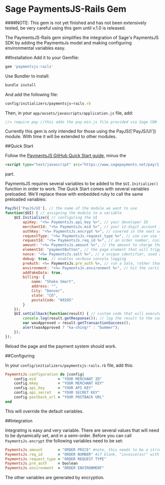 # Sage PaymentsJS-Rails Gem

####NOTE: This gem is not yet finished and has not been extensively tested, be very careful using this gem until v.1.0 is released.

The PaymentsJS-Rails gem simplifies the integration of Sage's PaymentsJS SDK by adding the PaymentsJs model and making configuring environmental variables easy.

##Installation
Add it to your Gemfile:
```bash
gem 'paymentsjs-rails'
```
	
Use Bundler to install:
```bash	
bundle install
```
	
And add the following file:
```ruby
config/initializers/paymentsjs-rails.rb
```	
Then, in your `app/assets/javascripts/application.js` file, add:
```javascript
//= require pay //this adds the pay.min.js file provided via Sage CDN
```
	
Currently this gem is only intended for those using the PayJS(['PayJS/UI']) module. With time it will be extended to other modules. 

##Quick Start

Follow the [PaymentsJS GitHub Quick Start guide](https://github.com/SagePayments/PaymentsJS "PaymentsJS"), minus the 
```html
<script type="text/javascript" src="https://www.sagepayments.net/pay/1.0.0/js/pay.min.js"></script>
```
part.

PaymentsJS requires several variables to be added to the `$UI.Initialize()` function in order to work. The Quick Start comes with several variables preloaded. We'll replace these with embedded ruby to call the same preloaded variables:

```javascript
PayJS(['PayJS/UI'], // the name of the module we want to use
function($UI) { // assigning the module to a variable
	$UI.Initialize({ // configuring the UI
		apiKey: "<%= PaymentsJs.api_key %>", // your developer ID
		merchantId: "<%= PaymentsJs.mid %>", // your 12-digit account identifier
		authKey: "<%= PaymentsJs.encrypt %>", // covered in the next section!
		requestType: "<%= PaymentsJs.request_type %>", // use can use "vault" to tokenize a card without charging it
		requestId: "<%= PaymentsJs.req_id %>", // an order number, customer or account identifier, etc.
		amount: "<%= PaymentsJs.amount %>", // the amount to charge the card. in test mode, different amounts produce different results.
		elementId: "paymentButton", // the page element that will trigger the UI
		nonce: "<%= PaymentsJs.salt %>", // a unique identifier, used as salt
		debug: true, // enables verbose console logging
		preAuth: <%= PaymentsJs.pre_auth %>, // run a Sale, rather than a PreAuth
		environment: "<%= PaymentsJs.environment %>", // hit the certification environment
		addFakeData: true,
		billing: {
			name: "Shaka Smart",
			address: "",
			City: "Denver",
			state: "CO",
			postalCode: "80205"
		}
	});
	$UI.setCallback(function(result) { // custom code that will execute when the UI receives a response
		console.log(result.getResponse()); // log the result to the console
		var wasApproved = result.getTransactionSuccess();
		alert(wasApproved ? "ka-ching!" : "bummer");
	});
});
```

Reload the page and the payment system should work.

##Configuring

In your `config/initializers/paymentsjs-rails.rb` file, add this:
```ruby
PaymentsJs.configuration do |config|
	config.mid          = "YOUR MERCHANT ID"
	config.mkey         = "YOUR MERCHANT KEY"
	config.api_key      = "YOUR API KEY"
	config.api_secret   = "YOUR SECRET KEY"
	config.postback_url = "YOUR POSTBACK URL"
end
```
This will override the default variables.

##Integration

Integrating is easy and very variable. There are several values that will need to be dynamically set, and in a semi-order. Before you can call `PaymentsJs.encrypt` the following variables need to be set:
```ruby
PaymentsJs.amount       = "ORDER PRICE" #note, this needs to be a string, not a float/integer
PaymentsJs.req_id       = "ORDER NUMBER" #if blank, "invoice(xx)" with xx being a random integer between 10 and 42 will be generated
PaymentsJs.request_type = "ORDER REQUEST TYPE"
PaymentsJs.pre_auth     = boolean
PaymentsJs.environment  = "ORDER ENVIRONMENT"
```
The other variables are generated by encryption. 
